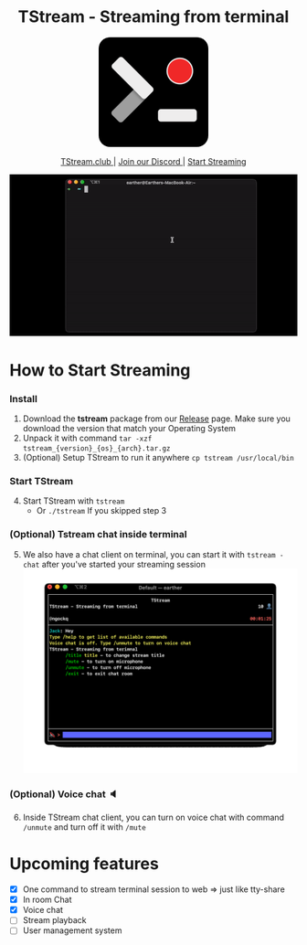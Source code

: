 
<h1 style="border-bottom:0" align="center">TStream - Streaming from terminal</h1>
<a href="https://tstream.club"><p align="center"><img style="border-radius:20px;" src="./client/public/android-chrome-192x192.png"/></p></a>

<p align="center">
<a href="https://tstream.club">TStream.club </a> | <a href="https://discord.gg/qATHjk6ady"> Join our Discord </a> | <a href="https://tstream.club/start-streaming">Start Streaming</a>
</p>

![TStream](./client/public/demo.gif)

# How to Start Streaming

### Install
1. Download the __tstream__ package from our [Release](https://github.com/qnkhuat/tstream/releases) page. Make sure you download the version that match your Operating System
2. Unpack it with command `tar -xzf tstream_{version}_{os}_{arch}.tar.gz`
3. (Optional) Setup TStream to run it anywhere `cp tstream /usr/local/bin`

### Start TStream
4. Start TStream with `tstream`
    - Or `./tstream` If you skipped step 3

### (Optional) Tstream chat inside terminal
5. We also have a chat client on terminal, you can start it with `tstream -chat` after you've started your streaming session
![TStream chat](./client/public/chat.gif)

### (Optional) Voice chat 🔈
6. Inside TStream chat client, you can turn on voice chat with command `/unmute` and turn off it with `/mute`

# Upcoming features
- [x] One command to stream terminal session to web => just like tty-share
- [x] In room Chat
- [x] Voice chat
- [ ] Stream playback
- [ ] User management system
